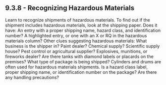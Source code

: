 ## 9.3.8 - Recognizing Hazardous Materials
Learn to recognize shipments of hazardous materials. To find out if the shipment includes hazardous materials, look at the shipping paper. Does it have:
An entry with a proper shipping name, hazard class, and identification number? A highlighted entry, or one with an X or RQ in the hazardous materials column? Other clues suggesting hazardous materials:
What business is the shipper in? Paint dealer? Chemical supply? Scientific supply house? Pest control or agricultural supplier? Explosives, munitions, or fireworks dealer?
Are there tanks with diamond labels or placards on the premises?
What type of package is being shipped? Cylinders and drums are often used for hazardous materials shipments.
Is a hazard class label, proper shipping name, or identification number on the package? Are there any handling precautions?